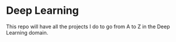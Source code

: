 # Deep Learning

This repo will have all the projects I do to go from A to Z in the Deep Learning domain.
